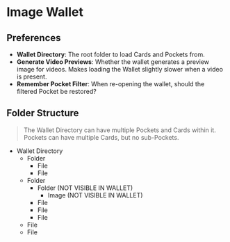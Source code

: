 # Image Wallet

## Preferences

- **Wallet Directory**: The root folder to load Cards and Pockets from.
- **Generate Video Previews**: Whether the wallet generates a preview image for videos. Makes loading the Wallet slightly slower when a video is present.
- **Remember Pocket Filter**: When re-opening the wallet, should the filtered Pocket be restored?

## Folder Structure

> The Wallet Directory can have multiple Pockets and Cards within it. Pockets can have multiple Cards, but no sub-Pockets.

- Wallet Directory
  - Folder
    - File
    - File
  - Folder
    - Folder (NOT VISIBLE IN WALLET)
      - Image (NOT VISIBLE IN WALLET)
    - File
    - File
    - File
  - File
  - File
